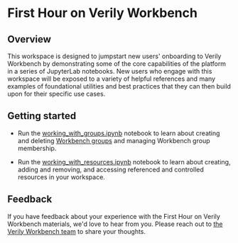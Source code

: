 # First Hour on Verily Workbench

## Overview

This workspace is designed to jumpstart new users' onboarding to Verily Workbench by demonstrating some of the core capabilities of the platform in a series of JupyterLab notebooks.
New users who engage with this workspace will be exposed to a variety of helpful references and many examples of foundational utilities and best practices that they can then build upon for their specific use cases.

## Getting started

- Run the [working_with_groups.ipynb](https://github.com/DataBiosphere/terra-axon-examples/blob/main/first_hour_on_vwb/working_with_groups.ipynb) notebook to learn about creating and deleting [Workbench groups](https://terra-docs.api.verily.com/docs/reference/glossary/#group) and managing Workbench group membership.

- Run the [working_with_resources.ipynb](https://github.com/DataBiosphere/terra-axon-examples/blob/main/first_hour_on_vwb/working_with_resources.ipynb) notebook to learn about creating, adding and removing, and accessing referenced and controlled resources in your workspace.

## Feedback

If you have feedback about your experience with the First Hour on Verily Workbench materials, we'd love to hear from you. Please reach out to <a href="mailto:first-hour-on-vwb-feedback@verily-bvdp.com?subject=First Hour on VWB Feedback">the Verily Workbench team</a> to share your thoughts.
